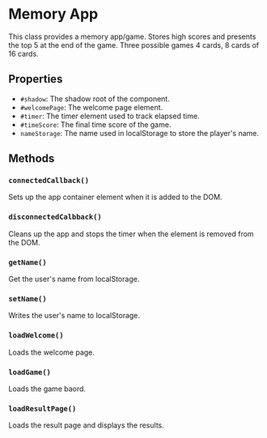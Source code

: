 # Memory App

This class provides a memory app/game. Stores high scores and presents the top 5 at the end of the game.
Three possible games 4 cards, 8 cards of 16 cards.

## Properties

- `#shadow`: The shadow root of the component.
- `#welcomePage`: The welcome page element.
- `#timer`: The timer element used to track elapsed time.
- `#timeScore`: The final time score of the game.
- `nameStorage`: The name used in localStorage to store the player's name.

## Methods

### `connectedCallback()`

Sets up the app container element when it is added to the DOM. 

### `disconnectedCalbback()`

Cleans up the app and stops the timer when the element is removed from the DOM.

### `getName()` 

Get the user's name from localStorage.

### `setName()`

Writes the user's name to localStorage.

### `loadWelcome()`

Loads the welcome page.

### `loadGame()`

Loads the game baord.

### `loadResultPage()`

Loads the result page and displays the results.